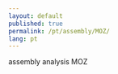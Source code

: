 ```yaml
---
layout: default
published: true
permalink: /pt/assembly/MOZ/
lang: pt
---
```


assembly analysis MOZ
